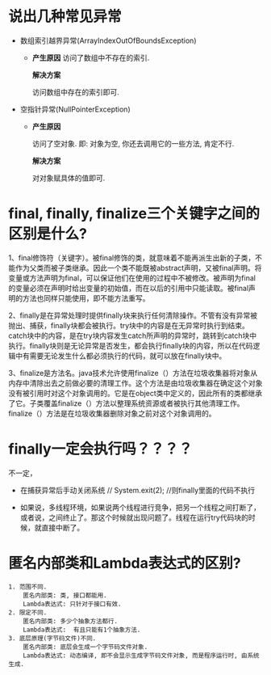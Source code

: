 # 说出几种常见异常

- 数组索引越界异常(ArrayIndexOutOfBoundsException)

  - **产生原因** 访问了数组中不存在的索引. 

    **解决方案**

    访问数组中存在的索引即可.

- 空指针异常(NullPointerException)

  - **产生原因**

    访问了空对象. 即: 对象为空, 你还去调用它的一些方法, 肯定不行.

    **解决方案**

    对对象赋具体的值即可. 

# final, finally, finalize三个关键字之间的区别是什么?

1、final修饰符（关键字）。被final修饰的类，就意味着不能再派生出新的子类，不能作为父类而被子类继承。因此一个类不能既被abstract声明，又被final声明。将变量或方法声明为final，可以保证他们在使用的过程中不被修改。被声明为final的变量必须在声明时给出变量的初始值，而在以后的引用中只能读取。被final声明的方法也同样只能使用，即不能方法重写。

2、finally是在异常处理时提供finally块来执行任何清除操作。不管有没有异常被抛出、捕获，finally块都会被执行。try块中的内容是在无异常时执行到结束。catch块中的内容，是在try块内容发生catch所声明的异常时，跳转到catch块中执行。finally块则是无论异常是否发生，都会执行finally块的内容，所以在代码逻辑中有需要无论发生什么都必须执行的代码，就可以放在finally块中。

3、finalize是方法名。java技术允许使用finalize（）方法在垃圾收集器将对象从内存中清除出去之前做必要的清理工作。这个方法是由垃圾收集器在确定这个对象没有被引用时对这个对象调用的。它是在object类中定义的，因此所有的类都继承了它。子类覆盖finalize（）方法以整理系统资源或者被执行其他清理工作。finalize（）方法是在垃圾收集器删除对象之前对这个对象调用的。 

# finally一定会执行吗？？？？

不一定，

- 在捕获异常后手动关闭系统 // System.exit(2); //则finally里面的代码不执行

- 如果说，多线程环境，如果说两个线程进行竞争，把另一个线程之间打断了，或者说，之间终止了。那这个时候就出现问题了。线程在运行try代码块的时候，就直接中断了。

# 匿名内部类和Lambda表达式的区别?

    1. 范围不同.
        匿名内部类: 类, 接口都能用.
        Lambda表达式: 只针对于接口有效.
    2. 限定不同.
        匿名内部类: 多少个抽象方法都行.
        Lambda表达式:  有且只能有1个抽象方法.
    3. 底层原理(字节码文件)不同.
        匿名内部类: 底层会生成一个字节码文件对象.
        Lambda表达式: 动态编译, 即不会显示生成字节码文件对象, 而是程序运行时, 由系统生成.




